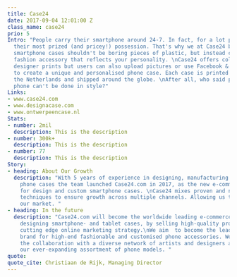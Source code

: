 ```yaml
---
title: Case24
date: 2017-09-04 12:01:00 Z
class_name: case24
prio: 5
Intro: "People carry their smartphone around 24-7. In fact, for a lot people it's
  their most prized (and pricey!) possession. That's why we at Case24 believe that
  smartphone cases shouldn't be boring pieces of plastic, but instead can be a unique
  fashion accessory that reflects your personality. \nCase24 offers collections of
  designer prints but users can also upload pictures or use Facebook & Instagram photos
  to create a unique and personalised phone case. Each case is printed on demand in
  the Netherlands and shipped around the globe. \nAfter all, who said protecting your
  phone can't be done in style?"
Links:
- www.case24.com
- www.designacase.com
- www.ontwerpeencase.nl
Stats:
- number: 2mil
  description: This is the description
- number: 300k+
  description: This is the description
- number: 77
  description: This is the description
Story:
- heading: About Our Growth
  description: "With 5 years of experience in designing, manufacturing and marketing
    phone cases the team launched Case24.com in 2017, as the new e-commerce platform
    for design and custom smartphone cases. \nCase24 mixes proven and new marketing
    techniques to ensure growth across multiple channels. Allowing us to rapidly expand
    our market. "
- heading: In the future
  description: "Case24.com will become the worldwide leading e-commerce store for
    designing smartphone- and tablet cases, by selling high-quality products via a
    cutting edge online marketing strategy.\nWe aim  to become the leading e-commerce
    brand for high-end fashionable and customised phone accessories. We will expand
    the collaboration with a diverse network of artists and designers as improving
    our ever-expanding assortment of phone models. "
quote:
quote_cite: Christiaan de Rijk, Managing Director
---
```

